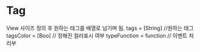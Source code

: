 # Tag
 View 사이즈 정의 후 원하는 태그를 배열로 넘기며 됨.
 tags = [String] //원하는 태그
 tagsColor = [Boo] // 정해진 컬러표시 여부
 typeFunction = function // 이벤트 처리부
